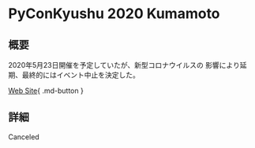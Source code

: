 # PyConKyushu 2020 Kumamoto

## 概要  
2020年5月23日開催を予定していたが、新型コロナウイルスの
影響により延期、最終的にはイベント中止を決定した。

[Web Site](https://kyushu.pycon.jp/2020/){ .md-button }


## 詳細
Canceled